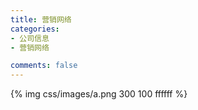 ```yaml
---
title: 营销网络
categories:
- 公司信息
- 营销网络

comments: false
---
```


{% img  css/images/a.png 300 100 ffffff %}